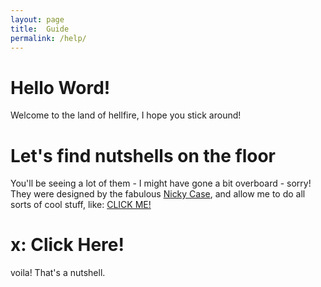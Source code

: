 ```yaml
---
layout: page
title:  Guide
permalink: /help/
---
```

# Hello Word!
Welcome to the land of hellfire, I hope you stick around!
# Let's find nutshells on the floor
You'll be seeing a lot of them - I might have gone a bit overboard - sorry! They were designed by the fabulous [Nicky Case](https://ncase.me/nutshell/), and allow me to do all sorts of cool stuff, like: [CLICK ME!](#ClickHere)

# x: Click Here!
voila! That's a nutshell.

